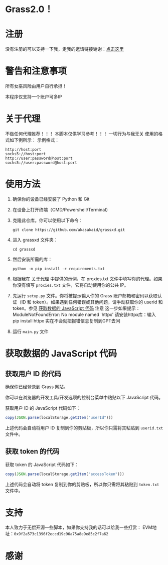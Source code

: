 # Grass2.0！

# 注册

没有注册的可以支持一下我，走我的邀请链接谢谢：[点击这里](https://app.getgrass.io/register/?referralCode=W2P80MXsTm9LaC6)

# 警告和注意事项

所有女巫风险由用户自行承担！

本程序仅支持一个账户可多IP

# 关于代理
不做任何代理推荐！！！
本脚本仅供学习参考！！！
一切行为与我无关
使用的格式如下例所示：
示例格式：
```
http://host:port
socks5://host:port
http://user:password@host:port
socks5://user:password@host:port
```

# 使用方法

1. 确保你的设备已经安装了 Python 和 Git
   
2. 在设备上打开终端（CMD/Powershell/Terminal）

3. 克隆此仓库。你可以使用以下命令：
   ```shell
   git clone https://github.com/akasakaid/grassxd.git
   ```

4. 进入 grassxd 文件夹：
   ```shell
   cd grassxd
   ```

5. 然后安装所需的库：
   ```shell
   python -m pip install -r requirements.txt
   ```

6. 根据我在 [关于代理](#关于代理) 中提供的示例，在 proxies.txt 文件中填写你的代理。如果你没有填写 `proxies.txt` 文件，它将自动使用你的公共 IP。

7. 先运行 `setup.py` 文件。你将被提示输入你的 Grass 账户邮箱和密码以获取认证（ID 和 token）。如果遇到任何错误或其他问题，请手动获取你的 userid 和 token。参见 [获取数据的 JavaScript 代码](#获取数据的-javascript-代码)
注意 这一步如果提示：ModuleNotFoundError: No module named 'httpx' 请安装httpx库：输入 pip install httpx
实在不会就把报错信息复制到GPT去问

9. 运行 `main.py` 文件

# 获取数据的 JavaScript 代码

## 获取用户 ID 的代码

确保你已经登录到 Grass 网站。

你可以在浏览器的开发工具/开发选项的控制台菜单中粘贴以下 JavaScript 代码。

获取用户 ID 的 JavaScript 代码如下：
```javascript
copy(JSON.parse(localStorage.getItem("userId")))
```

上述代码会自动将用户 ID 复制到你的剪贴板，所以你只需将其粘贴到 `userid.txt` 文件中。

## 获取 token 的代码

获取 token 的 JavaScript 代码如下：
```javascript
copy(JSON.parse(localStorage.getItem("accessToken")))
```

上述代码会自动将 token 复制到你的剪贴板，所以你只需将其粘贴到 `token.txt` 文件中。

# 支持

本人致力于无偿开源一些脚本，如果你支持我的话可以给我一些打赏：
EVM地址：`0x9f2a573c1396f2eccd19c96a75a8e9e85c2f7a62`

# 感谢
